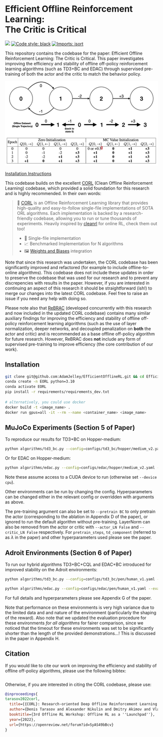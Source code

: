 # Efficient Offline Reinforcement Learning:</br>The Critic is Critical

[<img src="https://img.shields.io/badge/license-Apache_2.0-blue">](https://github.com/tinkoff-ai/CORL/blob/main/LICENSE)
[![Code style: black](https://img.shields.io/badge/code%20style-black-000000.svg)](https://github.com/psf/black)
[![Imports: isort](https://img.shields.io/badge/%20imports-isort-%231674b1?style=flat&labelColor=ef8336)](https://pycqa.github.io/isort/)

This repository contains the codebase for the paper: Efficient Offline Reinforcement Learning: The Critic is Critical. This paper investigates improving the efficiency and stability of offline off-policy reinforcement learning algorithms (such as TD3+BC and EDAC) through supervised pre-training of both the actor and the critic to match the behavior policy.

![MotivationalExample](assets/GitHubFigure.png)

[Installation Instructions](#installation)

This codebase builds on the excellent [CORL](https://github.com/tinkoff-ai/CORL) (Clean Offline Reinforcement Learning) codebase, which provided a solid foundation for this research and is highly recommended. In their own words:

> 🧵 [CORL](https://github.com/tinkoff-ai/CORL) is an Offline Reinforcement Learning library that provides high-quality and easy-to-follow single-file implementations of SOTA ORL algorithms. Each implementation is backed by a research-friendly codebase, allowing you to run or tune thousands of experiments. Heavily inspired by [cleanrl](https://github.com/vwxyzjn/cleanrl) for online RL, check them out too!<br/>
>
> * 📜 Single-file implementation
> * 📈 Benchmarked Implementation for N algorithms
> * 🖼 [Weights and Biases](https://wandb.ai/site) integration

Note that since this research was undertaken, the CORL codebase has been significantly improved and refactored (for example to include offline-to-online algorithms). This codebase does not include these updates in order to preserve the codebase that was used for our research and to prevent any discrepencies with results in the paper. However, if you are interested in continuing an aspect of this research it should be straightforward (ish!) to merge our changes into the latest CORL codebase. Feel free to raise an issue if you need any help with doing so.

Please note also that [ReBRAC](https://arxiv.org/abs/2305.09836) (developed concurrently with this research and now included in the updated CORL codebase) contains many similar auxiliary findings for improving the efficiency and stability of offline off-policy reinforcement learning algorithms (such as the use of layer normalization, deeper networks, and decoupled penalization on **both** the actor and critic) and is recommended as a base offline off-policy algorithm for future research. However, ReBRAC does **not** include any form of supervised pre-training to improve efficiency (the core contribution of our work).

## Installation

```bash
git clone git@github.com:AdamJelley/EfficientOfflineRL.git && cd EfficientOfflineRL
conda create -n EORL python=3.10
conda activate EORL
pip install -r requirements/requirements_dev.txt

# alternatively, you could use docker
docker build -t <image_name> .
docker run gpus=all -it --rm --name <container_name> <image_name>
```

## MuJoCo Experiments (Section 5 of Paper)

To reproduce our results for TD3+BC on Hopper-medium:

```bash
python algorithms/td3_bc.py --config=configs/td3_bc/hopper/medium_v2.yaml --eval_freq 1000 --max_timesteps 500000 --device cuda:0 --alpha 10 --pretrain AC --pretrain_steps 10000 --td_component 0 --seed 0
```

Or for EDAC on Hopper-medium:

```bash
python algorithms/edac.py --config=configs/edac/hopper/medium_v2.yaml --eval_every 1 --num_epochs 300 --device cuda:0 --pretrain softAC --pretrain_epochs 20 --train_seed 0 --eval_seed 1
```

Note these assume access to a CUDA device to run (otherwise set `--device cpu`).

Other environments can be run by changing the config. Hyperparameters can be changed either in the relevant config or overridden with arguments as above.

The pre-training argument can also be set to `--pretrain BC` to only pretrain the actor (corresponding to the ablation in Appendix D of the paper), or ignored to run the default algorithm without pre-training. LayerNorm can also be removed from the actor or critic with `--actor_LN False` and `--critic_LN False` respectively. For `pretrain_steps`, `td_component` (referred to as $\lambda$ in the paper) and other hyperparameters used please see the paper.

## Adroit Environments (Section 6 of Paper)

To run our hybrid algorithms TD3+BC+CQL and EDAC+BC introduced for improved stability on the Adroit environments:

```bash
python algorithms/td3_bc.py --config=configs/td3_bc/pen/human_v1.yaml --eval_freq 1000 --max_timesteps 300000 --pretrain AC --pretrain_steps 200000 --pretrain_cql_regulariser 1 --cql_regulariser 1 --device cuda:0 --seed 0
```

```bash
python algorithms/edac.py --config=configs/edac/pen/human_v1.yaml --eval_every 1 --num_epochs 300 --bc_regulariser 1 --pretrain softAC --pretrain_epochs 200 --device cuda:0 --train_seed 0 --eval_seed 1
```

For full details and hyperparameters please see Appendix G of the paper.

Note that performance on these environments is very high variance due to the limited data and and nature of the environment (particularly the shaping of the reward). Also note that we updated the evaluation procedure for these environments *for all algorithms* for fairer comparison, since we noticed that the timeout for these environments was set to be significantly shorter than the length of the provided demonstrations...! This is discussed in the paper in Appendix H.



## Citation

If you would like to cite our work on improving the efficiency and stability of offline off-policy algorithms, please use the following bibtex:

```bibtex
```

Otherwise, if you are interested in citing the CORL codebase, please use:

```bibtex
@inproceedings{
tarasov2022corl,
  title={{CORL}: Research-oriented Deep Offline Reinforcement Learning Library},
  author={Denis Tarasov and Alexander Nikulin and Dmitry Akimov and Vladislav Kurenkov and Sergey Kolesnikov},
  booktitle={3rd Offline RL Workshop: Offline RL as a ''Launchpad''},
  year={2022},
  url={https://openreview.net/forum?id=SyAS49bBcv}
}
```
